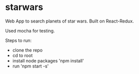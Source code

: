 # starwars
Web App to search planets of star wars.
Built on React-Redux.

Used mocha for testing.


Steps to run:

  - clone the repo
  - cd to root
  - install node packages 'npm install'
  - run 'npm start -s'
  
